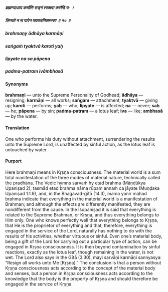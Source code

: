 ##### ब्रह्मण्याधाय कर्माणि सङ्गं त्यक्त्वा करोति य: ।
##### लिप्यते न स पापेन पद्मपत्रमिवाम्भसा ॥ १० ॥

##### brahmaṇy ādhāya karmāṇi
##### saṅgaṁ tyaktvā karoti yaḥ
##### lipyate na sa pāpena
##### padma-patram ivāmbhasā

#### Synonyms

**brahmaṇi** — unto the Supreme Personality of Godhead; **ādhāya** — resigning; **karmāṇi** — all works; **saṅgam** — attachment; **tyaktvā** — giving up; **karoti** — performs; **yaḥ** — who; **lipyate** — is affected; **na** — never; **saḥ** — he; **pāpena** — by sin; **padma**-**patram** — a lotus leaf; **iva** — like; **ambhasā** — by the water.

#### Translation

One who performs his duty without attachment, surrendering the results unto the Supreme Lord, is unaffected by sinful action, as the lotus leaf is untouched by water.

#### Purport

Here brahmaṇi means in Kṛṣṇa consciousness. The material world is a sum total manifestation of the three modes of material nature, technically called the pradhāna. The Vedic hymns sarvaṁ hy etad brahma (Māṇḍūkya Upaniṣad 2), tasmād etad brahma nāma rūpam annaṁ ca jāyate (Muṇḍaka Upaniṣad 1.1.9), and, in the Bhagavad-gītā (14.3), mama yonir mahad brahma indicate that everything in the material world is a manifestation of Brahman; and although the effects are differently manifested, they are nondifferent from the cause. In the Īśopaniṣad it is said that everything is related to the Supreme Brahman, or Kṛṣṇa, and thus everything belongs to Him only. One who knows perfectly well that everything belongs to Kṛṣṇa, that He is the proprietor of everything and that, therefore, everything is engaged in the service of the Lord, naturally has nothing to do with the results of his activities, whether virtuous or sinful. Even one’s material body, being a gift of the Lord for carrying out a particular type of action, can be engaged in Kṛṣṇa consciousness. It is then beyond contamination by sinful reactions, exactly as the lotus leaf, though remaining in the water, is not wet. The Lord also says in the Gītā (3.30), mayi sarvāṇi karmāṇi sannyasya: “Resign all works unto Me [Kṛṣṇa].” The conclusion is that a person without Kṛṣṇa consciousness acts according to the concept of the material body and senses, but a person in Kṛṣṇa consciousness acts according to the knowledge that the body is the property of Kṛṣṇa and should therefore be engaged in the service of Kṛṣṇa.